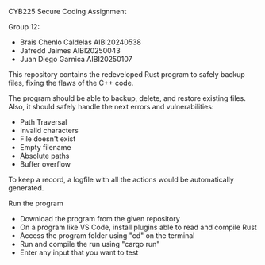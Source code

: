 CYB225 Secure Coding Assignment

Group 12:
- Brais Chenlo Caldelas AIBI20240538
- Jafredd Jaimes AIBI20250043
- Juan Diego Garnica AIBI20250107

This repository contains the redeveloped Rust program to safely backup files, fixing the flaws of the C++ code.

The program should be able to backup, delete, and restore existing files.
Also, it should safely handle the next errors and vulnerabilities:
- Path Traversal
- Invalid characters
- File doesn't exist
- Empty filename
- Absolute paths
- Buffer overflow


To keep a record, a logfile with all the actions would be automatically generated.


Run the program
- Download the program from the given repository
- On a program like VS Code, install plugins able to read and compile Rust
- Access the program folder using "cd" on the terminal
- Run and compile the run using "cargo run"
- Enter any input that you want to test
